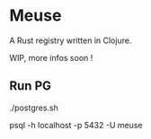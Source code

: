 # Meuse

A Rust registry written in Clojure.

WIP, more infos soon !

## Run PG

./postgres.sh

psql -h localhost -p 5432 -U meuse
